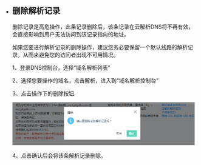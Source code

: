 - ## **删除解析记录**

  删除记录是高危操作，此条记录删除后，该条记录在云解析DNS将不再有效，会直接影响到用户无法访问到该记录指向的地址。

  如果您要进行解析记录的删除操作，建议您务必要保留一个默认线路的解析记录，从而来避免您的访问者出现不可用情况。

  1、登录DNS控制台，选择“域名解析列表”

  2、选择您要操作的域名，点击解析，进入到“域名解析控制台”

  3、点击操作下的删除按钮 

  ![img](https://github.com/jdcloudcom/cn/blob/edit/image/dns-img/delete-record.png)

  4、点击确认后会将该条解析记录删除。
